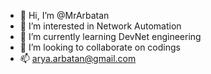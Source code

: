 - 👋 Hi, I’m @MrArbatan
- 👀 I’m interested in Network Automation
- 🌱 I’m currently learning DevNet engineering
- 💞️ I’m looking to collaborate on codings
- 📫 arya.arbatan@gmail.com

<!---
MrArbatan/MrArbatan is a ✨ special ✨ repository because its `README.md` (this file) appears on your GitHub profile.
You can click the Preview link to take a look at your changes.
--->
